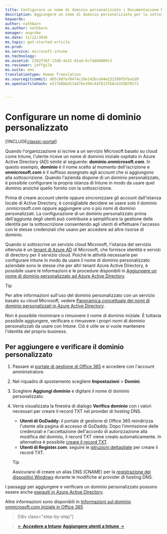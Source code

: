 ```yaml
---
title: Configurare un nome di dominio personalizzato | Documentazione Microsoft
description: Aggiungere un nome di dominio personalizzato per la sottoscrizione di Intune
keywords: 
author: nathbarn
ms.author: nathbarn
manager: angrobe
ms.date: 11/22/2016
ms.topic: get-started-article
ms.prod: 
ms.service: microsoft-intune
ms.technology: 
ms.assetid: 2382f36f-13d8-4a32-81ad-6cfa604889c3
ms.reviewer: jeffgilb
ms.suite: ems
translationtype: Human Translation
ms.sourcegitcommit: d05c9d7a78474c19e142bca94e232289fbfba1d9
ms.openlocfilehash: e51746bbd114476e394c44f813fb8cb329879172


---
```



# <a name="configure-a-custom-domain-name"></a>Configurare un nome di dominio personalizzato

[!INCLUDE[classic-portal](../includes/classic-portal.md)]


Quando l'organizzazione si iscrive a un servizio Microsoft basato su cloud come Intune, l'utente riceve un nome di dominio iniziale ospitato in Azure Active Directory (AD) simile al seguente: **dominio.onmicrosoft.com**. In questo esempio, **dominio** è il nome scelto al momento dell'iscrizione e **onmicrosoft.com** è il suffisso assegnato agli account che si aggiungono alla sottoscrizione. Quando l'azienda dispone di un dominio personalizzato, è possibile configurare la propria istanza di Intune in modo da usare quel dominio anziché quello fornito con la sottoscrizione.

Prima di creare account utente oppure sincronizzare gli account dall'istanza locale di Active Directory, è consigliabile decidere se usare solo il dominio .onmicrosoft.com oppure aggiungere uno o più nomi di dominio personalizzati. La configurazione di un dominio personalizzato prima dell'aggiunta degli utenti può contribuire a semplificare la gestione delle identità per la sottoscrizione consentendo agli utenti di effettuare l'accesso con le stesse credenziali che usano per accedere ad altre risorse di dominio.

Quando si sottoscrive un servizio cloud Microsoft, l'istanza del servizio ottenuta è un [tenant di Azure AD](http://technet.microsoft.com/library/jj573650.aspx#BKMK_WhatIsAnAzureADTenant) di Microsoft, che fornisce identità e servizi di directory per il servizio cloud. Poiché le attività necessarie per configurare Intune in modo da usare il nome di dominio personalizzato aziendale sono le stesse che per altri tenant Azure Active Directory, è possibile usare le informazioni e le procedure disponibili in [Aggiungere un nome di dominio personalizzato ad Azure Active Directory](https://azure.microsoft.com/documentation/articles/active-directory-add-domain/).

> [!TIP]
> Per altre informazioni sull'uso del dominio personalizzato con un servizio basato su cloud Microsoft, vedere [Panoramica concettuale dei nomi di dominio personalizzati in Azure Active Directory](https://azure.microsoft.com/documentation/articles/active-directory-add-domain-concepts/).

Non è possibile rinominare o rimuovere il nome di dominio iniziale. È tuttavia possibile aggiungere, verificare o rimuovere i propri nomi di dominio personalizzati da usare con Intune. Ciò è utile se si vuole mantenere l'identità del proprio business.

## <a name="to-add-and-verify-your-custom-domain"></a>Per aggiungere e verificare il dominio personalizzato

1. Passare al [portale di gestione di Office 365](https://portal.office.com/Admin/Default.aspx) e accedere con l'account amministratore.

2. Nel riquadro di spostamento scegliere **Impostazioni** &gt; **Domini**.

3. Scegliere **Aggiungi dominio** e digitare il nome di dominio personalizzato.

4. Verrà visualizzata la finestra di dialogo **Verifica dominio** con i valori necessari per creare il record TXT nel provider di hosting DNS.
    - **Utenti di GoDaddy**: il portale di gestione di Office 365 reindirizza l'utente alla pagina di accesso di GoDaddy. Dopo l'immissione delle credenziali e l'accettazione dell'accordo di autorizzazione alla modifica del dominio, il record TXT viene creato automaticamente. In alternativa è possibile [creare il record TXT](https://support.office.com/en-us/article/Create-DNS-records-at-GoDaddy-for-Office-365-f40a9185-b6d5-4a80-bb31-aa3bb0cab48a?ui=en-US&rs=en-US&ad=US).
    - **Utenti di Register.com**: seguire le [istruzioni dettagliate](https://support.office.com/en-us/article/Create-DNS-records-at-Register-com-for-Office-365-55bd8c38-3316-48ae-a368-4959b2c1684e?ui=en-US&rs=en-US&ad=US#BKMK_verify) per creare il record TXT.

    > [!TIP]
    > Assicurarsi di creare un alias DNS (CNAME) per la [registrazione dei dispositivi Windows](/Intune/deploy-use/set-up-windows-phone-management-with-microsoft-intune) durante le modifiche al provider di hosting DNS.

I passaggi per aggiungere e verificare un dominio personalizzato possono essere anche [eseguiti in Azure Active Directory](https://azure.microsoft.com/en-us/documentation/articles/active-directory-add-domain/).

Altre informazioni sono disponibili in [Informazioni sul dominio onmicrosoft.com iniziale in Office 365](https://support.office.com/en-us/article/About-your-initial-onmicrosoft-com-domain-in-Office-365-B9FC3018-8844-43F3-8DB1-1B3A8E9CFD5A?ui=en-US&rs=en-US&ad=US)

>[!div class="step-by-step"]

>[&larr; **Accedere a Intune**](.\start-with-a-paid-subscription-to-microsoft-intune-step-1.md)     [**Aggiungere utenti a Intune** &rarr;](.\start-with-a-paid-subscription-to-microsoft-intune-step-3.md)  



<!--HONumber=Jan17_HO2-->



